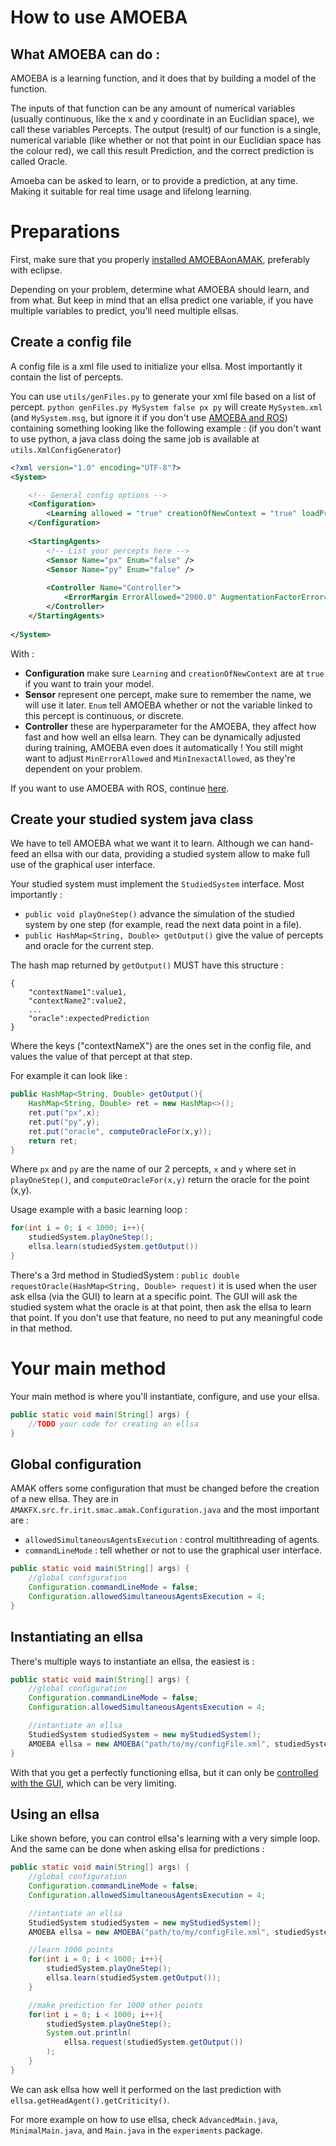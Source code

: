 # How to use AMOEBA

## What AMOEBA can do :
AMOEBA is a learning function, and it does that by building a model of the function.

The inputs of that function can be any amount of numerical variables (usually continuous, like the x and y coordinate in an Euclidian space), we call these variables Percepts. The output (result) of our function is a single, numerical variable (like whether or not that point in our Euclidian space has the colour red), we call this result Prediction, and the correct prediction is called Oracle.

 Amoeba can be asked to learn, or to provide a prediction, at any time. Making it suitable for real time usage and lifelong learning.

# Preparations
First, make sure that you properly [installed AMOEBAonAMAK](installing.md), preferably with eclipse. 

Depending on your problem, determine what AMOEBA should learn, and from what. But keep in mind that an ellsa predict one variable, if you have multiple variables to predict, you'll need multiple ellsas.

## Create a config file
A config file is a xml file used to initialize your ellsa. Most importantly it contain the list of percepts.

You can use `utils/genFiles.py` to generate your xml file based on a list of percept. `python genFiles.py MySystem false px py` will create `MySystem.xml` (and `MySystem.msg`, but ignore it if you don't use [AMOEBA and ROS](rosbridge.md)) containing something looking like the following example :
(if you don't want to use python, a java class doing the same job is available at `utils.XmlConfigGenerator`)
```xml
<?xml version="1.0" encoding="UTF-8"?>
<System>

    <!-- General config options -->
    <Configuration>	
        <Learning allowed = "true" creationOfNewContext = "true" loadPresetContext = "false"></Learning>	
    </Configuration>
	
    <StartingAgents>
        <!-- List your percepts here -->
        <Sensor Name="px" Enum="false" />
        <Sensor Name="py" Enum="false" />
	
        <Controller Name="Controller">
            <ErrorMargin ErrorAllowed="2000.0" AugmentationFactorError="5.0" DiminutionFactorError="0.4" MinErrorAllowed="0.1" NConflictBeforeAugmentation="40" NSuccessBeforeDiminution="80" />
        </Controller> 
    </StartingAgents>
	
</System>
```
With :
- **Configuration** make sure `Learning` and `creationOfNewContext` are at `true` if you want to train your model.
- **Sensor** represent one percept, make sure to remember the name, we will use it later. `Enum` tell AMOEBA whether or not the variable linked to this percept is continuous, or discrete. 
- **Controller** these are hyperparameter for the AMOEBA, they affect how fast and how well an ellsa learn. They can be dynamically adjusted during training, AMOEBA even does it automatically ! You still might want to adjust `MinErrorAllowed` and `MinInexactAllowed`, as they're dependent on your problem.

If you want to use AMOEBA with ROS, continue [here](rosbridge.md).

## Create your studied system java class
We have to tell AMOEBA what we want it to learn. Although we can hand-feed an ellsa with our data, providing a studied system allow to make full use of the graphical user interface.

Your studied system must implement the `StudiedSystem` interface. Most importantly :
- `public void playOneStep()` advance the simulation of the studied system by one step (for example, read the next data point in a file).
- `public HashMap<String, Double> getOutput()` give the value of percepts and oracle for the current step.

The hash map returned by `getOutput()` MUST have this structure :
```
{
    "contextName1":value1,
    "contextName2":value2,
    ...
    "oracle":expectedPrediction
}
```
Where the keys ("contextNameX") are the ones set in the config file, and values the value of that percept at that step. 

For example it can look like :
```Java
public HashMap<String, Double> getOutput(){
    HashMap<String, Double> ret = new HashMap<>();
    ret.put("px",x);
    ret.put("py",y);
    ret.put("oracle", computeOracleFor(x,y));
    return ret;
}
```
Where `px` and `py` are the name of our 2 percepts, `x` and `y` where set in `playOneStep()`, and `computeOracleFor(x,y)` return the oracle for the point (x,y).

Usage example with a basic learning loop :
```Java
for(int i = 0; i < 1000; i++){
    studiedSystem.playOneStep();
    ellsa.learn(studiedSystem.getOutput())
}
```
There's a 3rd method in StudiedSystem : `public double requestOracle(HashMap<String, Double> request)` it is used when the user ask ellsa (via the GUI) to learn at a specific point. The GUI will ask the studied system what the oracle is at that point, then ask the ellsa to learn that point. If you don't use that feature, no need to put any meaningful code in that method. 

# Your main method
Your main method is where you'll instantiate, configure, and use your ellsa.
```Java
public static void main(String[] args) {
    //TODO your code for creating an ellsa
}
```
## Global configuration
AMAK offers some configuration that must be changed before the creation of a new ellsa. They are in `AMAKFX.src.fr.irit.smac.amak.Configuration.java` and the most important are :
- `allowedSimultaneousAgentsExecution` : control multithreading of agents.
- `commandLineMode` : tell whether or not to use the graphical user interface.
```Java
public static void main(String[] args) {
    //global configuration
    Configuration.commandLineMode = false;
    Configuration.allowedSimultaneousAgentsExecution = 4;
}
```
## Instantiating an ellsa
There's multiple ways to instantiate an ellsa, the easiest is :
```Java
public static void main(String[] args) {
    //global configuration
    Configuration.commandLineMode = false;
    Configuration.allowedSimultaneousAgentsExecution = 4;

    //intantiate an ellsa
    StudiedSystem studiedSystem = new myStudiedSystem();
    AMOEBA ellsa = new AMOEBA("path/to/my/configFile.xml", studiedSystem);
}
```
With that you get a perfectly functioning ellsa, but it can only be [controlled with the GUI](gui.md), which can be very limiting.

## Using an ellsa
Like shown before, you can control ellsa's learning with a very simple loop. And the same can be done when asking ellsa for predictions :
```Java
public static void main(String[] args) {
    //global configuration
    Configuration.commandLineMode = false;
    Configuration.allowedSimultaneousAgentsExecution = 4;

    //intantiate an ellsa
    StudiedSystem studiedSystem = new myStudiedSystem();
    AMOEBA ellsa = new AMOEBA("path/to/my/configFile.xml", studiedSystem);

    //learn 1000 points
    for(int i = 0; i < 1000; i++){
        studiedSystem.playOneStep();
        ellsa.learn(studiedSystem.getOutput());
    }

    //make prediction for 1000 other points
    for(int i = 0; i < 1000; i++){
        studiedSystem.playOneStep();
        System.out.println(
            ellsa.request(studiedSystem.getOutput())
        );
    }
}
```
We can ask ellsa how well it performed on the last prediction with `ellsa.getHeadAgent().getCriticity()`.

For more example on how to use ellsa, check `AdvancedMain.java`, `MinimalMain.java`, and `Main.java` in the `experiments` package.
